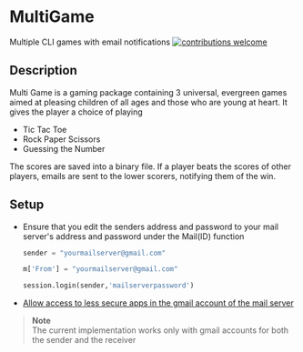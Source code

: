 # MultiGame
Multiple CLI games with email notifications [![contributions welcome](https://img.shields.io/badge/contributions-welcome-brightgreen.svg?style=flat)](https://github.com/tackyunicorn/MultiGame/issues)

## Description
Multi Game is a gaming package containing 3 universal, evergreen games aimed at pleasing
children of all ages and those who are young at heart. It gives the player a choice of playing  
  * Tic Tac Toe
  * Rock Paper Scissors
  * Guessing the Number

The scores are saved into a binary
file. If a player beats the scores of other players, emails are sent to the lower scorers, notifying
them of the win.

## Setup
* Ensure that you edit the senders address and password to your mail server's address and password 
  under the Mail(ID) function
  ```python
  sender = "yourmailserver@gmail.com"
  ```
  ```python
  m['From'] = "yourmailserver@gmail.com"
  ```
  ```python
  session.login(sender,'mailserverpassword')
  ```
* [Allow access to less secure apps in the gmail account of the mail server](https://myaccount.google.com/intro/security) 

> **Note**  
  The current implementation works only with gmail accounts for both the sender and the receiver
